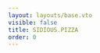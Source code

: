 ```yaml
---
layout: layouts/base.vto
visible: false
title: SIDIOUS.PIZZA
order: 0
---
```


<style>
    picture {
        mix-blend-mode: difference;
    }
</style>

<script>
addEventListener("DOMContentLoaded", () => {
  const isMobile = /iPhone|iPad|iPod|Android/i.test(navigator.userAgent);
})
</script>

<script inline src="/_esnext/phantompizza.js"></script>
